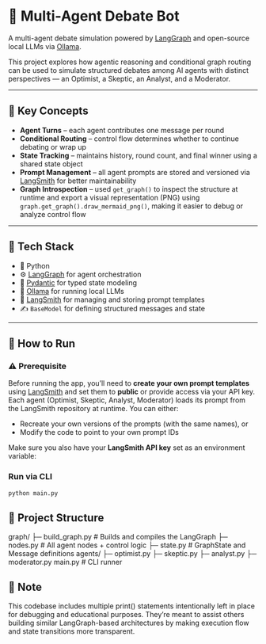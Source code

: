 # 🧠 Multi-Agent Debate Bot

A multi-agent debate simulation powered by [LangGraph](https://www.langchain.com/langgraph) and open-source local LLMs via [Ollama](https://ollama.com/).

This project explores how agentic reasoning and conditional graph routing can be used to simulate structured debates among AI agents with distinct perspectives — an Optimist, a Skeptic, an Analyst, and a Moderator.

---

## 🧩 Key Concepts

- **Agent Turns** – each agent contributes one message per round
- **Conditional Routing** – control flow determines whether to continue debating or wrap up
- **State Tracking** – maintains history, round count, and final winner using a shared state object
- **Prompt Management** – all agent prompts are stored and versioned via [LangSmith](https://smith.langchain.com/) for better maintainability
- **Graph Introspection** – used `get_graph()` to inspect the structure at runtime and export a visual representation (PNG) using `graph.get_graph().draw_mermaid_png()`, making it easier to debug or analyze control flow

---

## 🔧 Tech Stack

- 🐍 Python
- ⚙️ [LangGraph](https://www.langchain.com/langgraph) for agent orchestration
- 🧱 [Pydantic](https://docs.pydantic.dev/) for typed state modeling
- 🤖 [Ollama](https://ollama.com/) for running local LLMs
- 🧠 [LangSmith](https://smith.langchain.com/) for managing and storing prompt templates
- ✍️ `BaseModel` for defining structured messages and state

---

## 🚀 How to Run
### ⚠️ Prerequisite
Before running the app, you’ll need to **create your own prompt templates** using [LangSmith](https://smith.langchain.com/) and set them to **public** or provide access via your API key.
Each agent (Optimist, Skeptic, Analyst, Moderator) loads its prompt from the LangSmith repository at runtime. You can either:
- Recreate your own versions of the prompts (with the same names), or
- Modify the code to point to your own prompt IDs

Make sure you also have your **LangSmith API key** set as an environment variable:

### Run via CLI
```bash
python main.py
```

## 📂 Project Structure
graph/
  ├─ build_graph.py       # Builds and compiles the LangGraph
  ├─ nodes.py             # All agent nodes + control logic
  ├─ state.py             # GraphState and Message definitions
agents/
  ├─ optimist.py
  ├─ skeptic.py
  ├─ analyst.py
  ├─ moderator.py
main.py                   # CLI runner


## 📝 Note
This codebase includes multiple print() statements intentionally left in place for debugging and educational purposes. They’re meant to assist others building similar LangGraph-based architectures by making execution flow and state transitions more transparent.